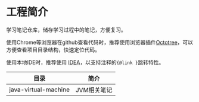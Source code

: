 # 工程简介

学习笔记仓库，储存学习过程中的笔记，方便复习。

使用Chrome等浏览器在github查看代码时，推荐使用浏览器插件[Octotree](https://www.octotree.io/download)，可以方便查看项目目录结构，快速定位代码。

使用本地IDE时，推荐使用 [IDEA](https://www.jetbrains.com/idea/)，以支持注释的`{@link }`跳转特性。

| 目录                 | 简介        |
| -------------------- | ----------- |
| java-virtual-machine | JVM相关笔记 |

